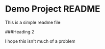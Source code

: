 # Demo Project README

This is a simple readme file

###Heading 2

I hope this isn't much of a problem